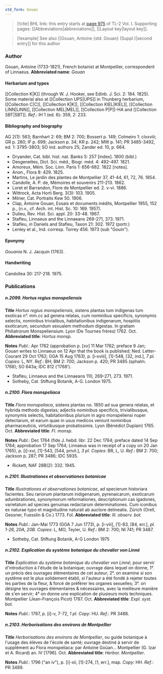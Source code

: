 ```yaml
---
std_form: Gouan
---
```


> [!cite] BHL link: this entry starts at [page 975](https://www.biodiversitylibrary.org/page/33121106) of TL-2 Vol. I.
> Supporting pages: [[Abbreviations|abbreviations]], [[Layout key|layout key]].

> [!example] See also [[Gouan, Antoine {std. Gouan} (Suppl.)|second entry]] for this author

### Author

Gouan, Antoine (1733-1821), French botanist at Montpellier, correspondent of Linnaeus. 
**Abbreviated name**: *Gouan*

#### Herbarium and types

[[Collection K|K]] (through W. J. Hooker, see Edinb. J. Sci. 2: 184. 1825). Some material also at [[Collection UPS|UPS]] in Thunberg herbarium, [[Collection C|C]], [[Collection K|K]], [[Collection KIEL|KIEL]], [[Collection LINN|LINN]], [[Collection MEL|MEL]], [[Collection P|P]]-HA and [[Collection SBT|SBT]].
*Ref*.: IH 1 (ed. 6): 359, 2: 233.

#### Bibliography and biography

AG 2(1): 563; Barnhart 2: 69; BM 2: 700; Bossert p. 149; Colmeiro 1: clxxviii; GR p. 280; IF p. 699; Jackson p. 34; KR p. 242; MW p. 141; PR 3485-3492, ed. 1: 3795-3803; SO ind. authors 25; Zander ed. 10, p. 664.
- Dryander, Cat. bibl. hist. nat. Banks 5: 257 \[index\]. 1800 (bibl.)
- Desgenettes, Dict. Sci. méd., Biogr. méd. 4: 492-497. 1821.
- Amoreux, Mém. Soc. Linn. Paris 1: 656-682. 1822 \[notes\].
- Anon., Flora 8: 429. 1825.
- Martins, Le jardin des plantes de Montpellier 37, 41-44, 61, 72, 76. 1854.
- Candolle, A. P. de, Mémoires et souvenirs 211-213. 1862.
- Loret et Barrandon, Flore de Montpellier ed. 2. v-vi. 1886.
- Wittrock, Acta Horti Berg. 3(3): 103. 1905.
- Milner, Cat. Portraits Kew 50. 1906.
- Clap, Antoine Gouan, Essais et documents inédits, Montpellier 1955, 152 p., (n.v., cf. Arch. int. Hist. Sc. 10: 169. 1957).
- Dulieu, Rev. Hist. Sci. appl. 20: 33-48. 1967.
- Stafleu, Linnaeus and the Linnaeans 269-271, 373. 1971.
- Stafleu, *in* Daniels and Stafleu, Taxon 21: 302. 1972 (portr.)
- Lenley et al., Ind. corresp. Torrey 456. 1973 (sub "Gouin").

#### Eponymy

*Gouania* N. J. Jacquin (1763).

#### Handwriting

Candollea 30: 217-218. 1975.

### Publications

##### n.2099. Hortus regius monspeliensis

**Title**
*Hortus regius monspeliensis*, sistens plantas tum indígenas tum exoticas n°. mm.cc ad genera relatas, cum nominibus specificis, synonymis selectis, nominibus trivialibus, habitationibus indigenarum, hospitiis exoticarum, secundum sexualem methodum digestas. In gratiam Philiatrorum Monspeliensium. Lyon (De Tournes frères) 1762. Oct.
**Abbreviated title**: *Hortus monsp.*

**Notes**
*Publ*.: Apr 1762 (approbation p. \[xv\] 11 Mar 1762; preface 9 Jan; Gouan writes to Linnaeus on 12 Apr that the book is published; Ned. Letter-Courant 29 Oct 1762; GGA 15 Aug 1763), p. \[i-xviii\], \[1\]-548, \[32, ind.\], *7 pl. Copies*: L, NY.
*Ref*.: BH; BM 2: 700; Jackson p. 420; PR 3485 (sphalm. 1768); SO 643a; IDC 812 (‘1768’).
- Stafleu, Linnaeus and the Linnaeans 110, 269-271, 273. 1971.
- Sotheby, Cat. Stiftung Botanik, A-G. London 1975.

##### n.2100. Flora monspeliaca

**Title**
*Flora monspeliaca*, sistens plantas no. 1850 ad sua genera relatas, et hybrida methodo digestas; adjectis nominibus specificis, trivialibusque, synonymis selectis, habitationibus plurium in agro monspeliensi nuper detectarum, et earum quae in usus medicos veniunt nominibus pharmaceuticis, virtutibusque probatissimis. Lyon (Bénédict Duplain) 1765. Oct.
**Abbreviated title**: *Fl. monsp.*

**Notes**
*Publ*.: Dec 1764 (fide J. hebd. libr. 22 Dec 1764; preface dated 14 Sep 1764; approbation 17 Sep 1764; Linnaeus was in receipt of a copy on 20 Jan 1765), p. \[i\]-xvi, \[1\]-543, \[544, privil.\], *3 pl. Copies*: BR, L, U.
*Ref*.: BM 2: 700; Jackson p. 287; PR 3486; IDC 5935.
- Rickett, NAF 28B(2): 332. 1945.

##### n.2101. Illustrationes et observationes botanicae

**Title**
*Illustrationes et observationes botanicae*, ad specierum historiara facientes. Seu rariorum plantarum indigenarum, pyrenaicarum, exoticarum adumbrationes, synonymorum reformationes, descriptionum cas igadones, varietatum ad species genuinas redactarum determinationes. Cum iconibus ex naturae typo et magnitudine naturali ab auctore delineatis. Zürich (Orell, Gessner, Fuesslin & Co.) 1773. Fol.
**Abbreviated title**: *Ill. observ. bot.*

**Notes**
*Publ*.: Jan-Mai 1773 (GGA 7 Jun 1773), p. \[i-viii\], \[1\]-83, \[84, err.\], *pl. 1-26, 20A, 20B.*
*Copies*: L, MO, Teyler, U.
*Ref*.: BM 2: 700; NI 741; PR 3487.
- Sotheby, Cat. Stiftung Botanik, A-G London 1975

##### n.2102. Explication du système botanique du chevalier von Linné

**Title**
*Explication du système botanique du chevalier von Linné*; pour servir d'introduction à l'étude de la botanique; ouvrage dans lequel on donne, 1°. un précis des ouvrages élémentaires de cet auteur; 2°. on examine si son systême est le plus solidement établi, si l'auteur a été fondé à rejeter toutes les parties de la fleur, & forcé de préférer les organes sexuelles; 3°. on désigne les ouvrages élémentaires & nécessaires, avec la meilleure manière de s'en servir; 4° on donne une explication de plusieurs mots techniques. Montpellier (Jean-François Picot) 1787. Oct.
**Abbreviated title**: *Expl. syst. bot.*

**Notes**
*Publ*.: 1787, p. \[i\]-v, 7-72, *1 pl. Copy*: HU.
*Ref*.: PR 3488.

##### n.2103. Herborisations des environs de Montpellier

**Title**
*Herborisations des environs de Montpellier*, ou guide botanique à l'usage des élèves de l'école de santé; ouvrage destiné à servir de supplément au Flora monspeliaca: par Antoine Goüan... Montpellier (G. Izar et A. Ricard) an. IV \[1796\]. Oct.
**Abbreviated title**: *Herbor. Montpellier*.

**Notes**
*Publ*.: 1796 ("an iv"), p. \[i\]-xii, \[1\]-274, \[1, err.\], map. *Copy*: HH.
*Ref*.: PR 3489.

